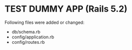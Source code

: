 # TEST DUMMY APP (Rails 5.2)

Following files were added or changed:

- db/schema.rb
- config/application.rb
- config/routes.rb
